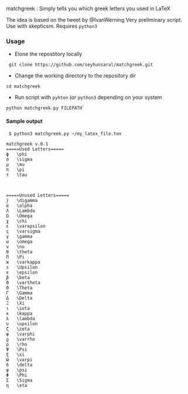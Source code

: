 matchgreek : Simply tells you which greek letters you used in LaTeX

The idea is based on the tweet by @IvanWerning
Very preliminary script. Use with skepticsm. Requires `python3`

### Usage 

* Elone the repostitory locally 
```
 git clone https://github.com/seyhunsaral/matchgreek.git
```
* Change the working directory to the repository dir
```
cd matchgreek
```
* Run script with `pyhton` (or `python3` depending on your system 
```
python matchgreek.py FILEPATH`
```




#### Sample output 
```
 $ python3 matchgreek.py ~/my_latex_file.tex
 
matchgreek v.0.1
=====Used Letters=====
ϕ   \phi
σ   \sigma
μ   \mu
π   \pi
τ   \tau



=====Unused Letters=====
ϝ   \digamma
α   \alpha
Λ   \Lambda
Ω   \Omega
χ   \chi
ε   \varepsilon
ς   \varsigma
γ   \gamma
ω   \omega
ν   \nu
θ   \theta
Π   \Pi
ϰ   \varkappa
s   \Upsilon
ϵ   \epsilon
β   \beta
ϑ   \vartheta
Θ   \Theta
Γ   \Gamma
Δ   \Delta
Ξ   \Xi
ι   \iota
κ   \kappa
λ   \lambda
υ   \upsilon
ζ   \zeta
φ   \varphi
ϱ   \varrho
ρ   \rho
Ψ   \Psi
ξ   \xi
ϖ   \varpi
δ   \delta
ψ   \psi
Φ   \Phi
Σ   \Sigma
η   \eta
```
